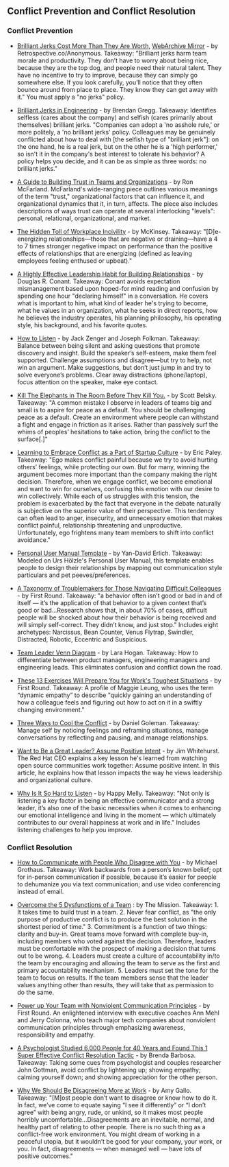 ## Conflict Prevention and Conflict Resolution

### Conflict Prevention

- [Brilliant Jerks Cost More Than They Are Worth](https://retrospective.co/brilliant-jerks-cost-more-than-they-are-worth/), [WebArchive Mirror](https://web.archive.org/web/20171114045913/https://retrospective.co/brilliant-jerks-cost-more-than-they-are-worth/) - by Retrospective.co/Anonymous. Takeaway: "Brilliant jerks harm team morale and productivity. They don’t have to worry about being nice, because they are the top dog, and people need their natural talent. They have no incentive to try to improve, because they can simply go somewhere else. If you look carefully, you’ll notice that they often bounce around from place to place. They know they can get away with it." You must apply a "no jerks" policy.

- [Brilliant Jerks in Engineering](http://www.brendangregg.com/blog/2017-11-13/brilliant-jerks.html) - by Brendan Gregg. Takeaway: Identifies selfless (cares about the company) and selfish (cares primarily about themselves) brilliant jerks. "Companies can adopt a 'no asshole rule,' or more politely, a 'no brilliant jerks' policy. Colleagues may be genuinely conflicted about how to deal with [the selfish type of "brilliant jerk"]: on the one hand, he is a real jerk, but on the other he is a 'high performer,' so isn't it in the company's best interest to tolerate his behavior? A policy helps you decide, and it can be as simple as three words: no brilliant jerks."

- [A Guide to Building Trust in Teams and Organizations](https://opensource.com/open-organization/16/10/building-organizational-trust) - by Ron McFarland. McFarland's wide-ranging piece outlines various meanings of the term "trust," organizational factors that can influence it, and organizational dynamics that it, in turn, affects. The piece also includes descriptions of ways trust can operate at several interlocking "levels": personal, relational, organizational, and market.

- [The Hidden Toll of Workplace Incivility](https://www.mckinsey.com/business-functions/organization/our-insights/the-hidden-toll-of-workplace-incivility) - by McKinsey. Takeaway: "[D]e-energizing relationships—those that are negative or draining—have a 4 to 7 times stronger negative impact on performance than the positive effects of relationships that are energizing (defined as leaving employees feeling enthused or upbeat)."

- [A Highly Effective Leadership Habit for Building Relationships](https://conantleadership.com/a-highly-effective-leadership-habit-for-building-relationships/) - by Douglas R. Conant. Takeaway: Conant avoids expectation mismanagement based upon hoped-for mind reading and confusion by spending one hour "declaring himself" in a conversation. He covers what is important to him, what kind of leader he's trying to become, what he values in an organization, what he seeks in direct reports, how he believes the industry operates, his planning philosophy, his operating style, his background, and his favorite quotes.

- [How to Listen](https://hbr.org/2016/07/what-great-listeners-actually-do) - by Jack Zenger and Joseph Folkman. Takeaway: Balance between being silent and asking questions that promote discovery and insight. Build the speaker’s self-esteem, make them feel supported. Challenge assumptions and disagree—but try to help, not win an argument. Make suggestions, but don’t just jump in and try to solve everyone’s problems. Clear away distractions (phone/laptop), focus attention on the speaker, make eye contact.

- [Kill The Elephants in The Room Before They Kill You.](https://medium.com/positiveslope/kill-the-elephants-in-the-room-before-they-kill-you-9ccfbcc429fb) - by Scott Belsky. Takeaway: "A common mistake I observe in leaders of teams big and small is to aspire for peace as a default. You should be challenging peace as a default. Create an environment where people can withstand a fight and engage in friction as it arises. Rather than passively surf the whims of peoples’ hesitations to take action, bring the conflict to the surface[.]"

- [Learning to Embrace Conflict as a Part of Startup Culture](https://techcrunch.com/2017/12/17/learning-to-embrace-conflict-as-a-part-of-startup-culture/) - by Eric Paley. Takeaway: "Ego makes conflict painful because we try to avoid hurting others’ feelings, while protecting our own. But for many, winning the argument becomes more important than the company making the right decision. Therefore, when we engage conflict, we become emotional and want to win for ourselves, confusing this emotion with our desire to win collectively. While each of us struggles with this tension, the problem is exacerbated by the fact that everyone in the debate naturally is subjective on the superior value of their perspective. This tendency can often lead to anger, insecurity, and unnecessary emotion that makes conflict painful, relationship threatening and unproductive. Unfortunately, ego frightens many team members to shift into conflict avoidance."

- [Personal User Manual Template](https://docs.google.com/document/d/1s8StvKGov4jBbsE6Ha1pOe_EQ7TTVI0LaBrQ6sbmNss/edit#) - by Yan-David Erlich. Takeaway: Modeled on Urs Hölzle's Personal User Manual, this template enables people to design their relationships by mapping out communication style particulars and pet peeves/preferences.

- [A Taxonomy of Troublemakers for Those Navigating Difficult Colleagues](http://firstround.com/review/a-taxonomy-of-troublemakers-for-those-navigating-difficult-colleagues/) - by First Round. Takeaway: "a behavior often isn’t good or bad in and of itself — it’s the application of that behavior to a given context that’s good or bad...Research shows that, in about 70% of cases, difficult people will be shocked about how their behavior is being received and will simply self-correct. They didn’t know, and just stop." Includes eight archetypes: Narcissus, Bean Counter, Venus Flytrap, Swindler, Distracted, Robotic, Eccentric and Suspicious.

- [Team Leader Venn Diagram](https://medium.com/making-meetup/em-el-pm-venn-diagram-764e79b42baf) - by Lara Hogan. Takeaway: How to differentiate between product managers, engineering managers and engineering leads. This eliminates confusion and conflict down the road.

- [These 13 Exercises Will Prepare You for Work's Toughest Situations](http://firstround.com/review/these-13-exercises-will-prepare-you-for-works-toughest-situations/) - by First Round. Takeaway: A profile of Maggie Leung, who uses the term “dynamic empathy” to describe "quickly gaining an understanding of how a colleague feels and figuring out how to act on it in a swiftly changing environment."

- [Three Ways to Cool the Conflict](https://www.kornferry.com/institute/work-conflict-management-emotional-intelligence) - by Daniel Goleman. Takeaway: Manage self by noticing feelings and reframing situationss, manage conversations by reflecting and pausing, and manage relationships.

- [Want to Be a Great Leader? Assume Positive Intent](https://opensource.com/open-organization/17/2/assuming-positive-intent) - by Jim Whitehurst. The Red Hat CEO explains a key lesson he's learned from watching open source communities work together: Assume positive intent. In this article, he explains how that lesson impacts the way he views leadership and organizational culture.

- [Why Is It So Hard to Listen](https://www.happymelly.com/power-of-listening/) - by Happy Melly. Takeaway: "Not only is listening a key factor in being an effective communicator and a strong leader, it’s also one of the basic necessities when it comes to enhancing our emotional intelligence and living in the moment — which ultimately contributes to our overall happiness at work and in life." Includes listening challenges to help you improve.

### Conflict Resolution

- [How to Communicate with People Who Disagree with You](https://www.fastcompany.com/40515575/how-to-communicate-with-people-who-disagree-with-you) - by Michael Grothaus. Takeaway: Work backwards from a person’s known belief; opt for in-person communication if possible, because it’s easier for people to dehumanize you via text communication; and use video conferencing instead of email.

- [Overcome the 5 Dysfunctions of a Team](https://medium.com/the-mission/part-2-overcome-the-5-dysfunctions-of-a-team-ef922309f8b5) : by The Mission. Takeaway: 1. It takes time to build trust in a team. 2. Never fear conflict, as "the only purpose of productive conflict is to produce the best solution in the shortest period of time." 3. Commitment is a function of two things: clarity and buy-in. Great teams move forward with complete buy-in, including members who voted against the decision. Therefore, leaders must be comfortable with the prospect of making a decision that turns out to be wrong. 4. Leaders must create a culture of accountability in/to the team by encouraging and allowing the team to serve as the first and primary accountability mechanism. 5. Leaders must set the tone for the team to focus on results. If the team members sense that the leader values anything other than results, they will take that as permission to do the same.

- [Power up Your Team with Nonviolent Communication Principles](http://firstround.com/review/power-up-your-team-with-nonviolent-communication-principles/) - by First Round. An enlightened interview with executive coaches Ann Mehl and Jerry Colonna, who teach major tech companies about nonviolent communication principles through emphasizing awareness, responsibility and empathy.

- [A Psychologist Studied 6,000 People for 40 Years and Found This 1 Super Effective Conflict Resolution Tactic](https://www.inc.com/brenda-barbosa/a-psychologist-studied-relationship-dynamics-in-60.html) - by Brenda Barbosa. Takeaway: Taking some cues from psychologist and couples researcher John Gottman, avoid conflict by lightening up; showing empathy; calming yourself down; and showing appreciation for the other person.

- [Why We Should Be Disagreeing More at Work](https://hbr.org/2018/01/why-we-should-be-disagreeing-more-at-work) - by Amy Gallo. Takeaway: "[M]ost people don’t want to disagree or know how to do it. In fact, we’ve come to equate saying “I see it differently” or “I don’t agree” with being angry, rude, or unkind, so it makes most people horribly uncomfortable...Disagreements are an inevitable, normal, and healthy part of relating to other people. There is no such thing as a conflict-free work environment. You might dream of working in a peaceful utopia, but it wouldn’t be good for your company, your work, or you. In fact, disagreements — when managed well — have lots of positive outcomes."
